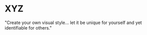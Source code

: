 # XYZ
"Create your own visual style... let it be unique for yourself and yet identifiable for others."
